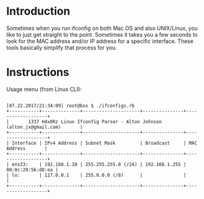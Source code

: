 Introduction
===
Sometimes when you run ifconfig on both Mac OS and also UNIX/Linux, you like to just get straight to the point. Sometimes it takes you a few seconds to look for the MAC address and/or IP address for a specific interface. These tools basically simplify that process for you.

Instructions
===
Usage menu (from Linux CLI):
<pre><code>
[07.22.2017/21:34:09] root@box $ ./ifconfigs.rb 
+-----------+--------------+---------------------+---------------+-------------------+
|       1337 H4x0Rz Linux Ifconfig Parser - Alton Johnson (alton.jx@gmail.com)       |
+-----------+--------------+---------------------+---------------+-------------------+
| Interface | IPv4 Address | Subnet Mask         | Broadcast     | MAC Address       |
+-----------+--------------+---------------------+---------------+-------------------+
| ens33:    | 192.168.1.10 | 255.255.255.0 (/24) | 192.168.1.255 | 00:0c:29:56:d8:ea |
| lo:       | 127.0.0.1    | 255.0.0.0 (/8)      |               |                   |
+-----------+--------------+---------------------+---------------+-------------------+

</code></pre>

